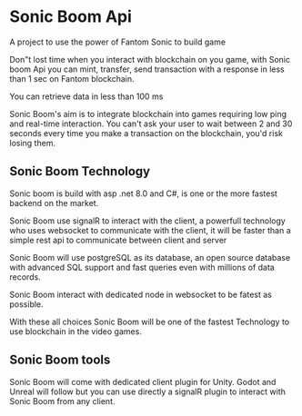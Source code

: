 # Sonic Boom Api

A project to use the power of Fantom Sonic to build game

Don"t lost time when you interact with blockchain on you game, with Sonic boom Api you can mint, transfer, send transaction with a response in less than 1 sec on Fantom blockchain.

You can retrieve data in less than 100 ms

Sonic Boom's aim is to integrate blockchain into games requiring low ping and real-time interaction. You can't ask your user to wait between 2 and 30 seconds every time you make a transaction on the blockchain, you'd risk losing them.

## Sonic Boom Technology

Sonic boom is build with asp .net 8.0 and C#, is one or the more fastest backend on the market.

Sonic Boom use signalR to interact with the client, a powerfull technology who uses websocket to communicate with the client, it will be faster than a simple rest api to communicate between client and server

Sonic Boom will use postgreSQL as its database, an open source database with advanced SQL support and fast queries even with millions of data records.

Sonic Boom interact with dedicated node in websocket to be fatest as possible.

With these all choices Sonic Boom will be one of the fastest Technology to use blockchain in the video games.

## Sonic Boom tools

Sonic Boom will come with dedicated client plugin for Unity.
Godot and Unreal will follow but you can use directly a signalR plugin to interact with Sonic Boom from any client.

